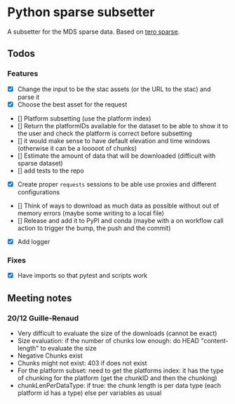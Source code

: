 # Python sparse subsetter

A subsetter for the MDS sparse data. Based on [tero sparse](https://github.com/lobelia-earth/tero-sparse).

## Todos

### Features

- [x] Change the input to be the stac assets (or the URL to the stac) and parse it
- [x] Choose the best asset for the request
- [] Platform subsetting (use the platform index)
- [] Return the platformIDs available for the dataset to be able to show it to the user and check the platform is correct before subsetting
- [] it would make sense to have default elevation and time windows (otherwise it can be a looooot of chunks)
- [] Estimate the amount of data that will be downloaded (difficult with sparse dataset)
- [] add tests to the repo
- [x] Create proper `requests` sessions to be able use proxies and different configurations
- [] Think of ways to download as much data as possible without out of memory errors (maybe some writing to a local file)
- [] Release and add it to PyPI and conda  (maybe with a on workflow call action to trigger the bump, the push and the commit)
- [x] Add logger

### Fixes

-[x] Have imports so that pytest and scripts work

## Meeting notes

### 20/12 Guille-Renaud

- Very difficult to evaluate the size of the downloads (cannot be exact)
- Size evaluation: if the number of chunks low enough: do HEAD "content-length" to evaluate the size
- Negative Chunks exist
- Chunks might not exist: 403 if does not exist
- For the platform subset: need to get the platforms index: it has the type of chunking for the platform (get the chunkID and then the chunking)
- chunkLenPerDataType: if true: the chunk length is per data type (each platform id has a type) else per variables as usual
